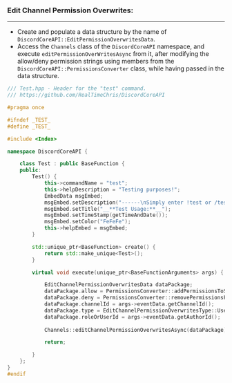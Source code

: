 ### **Edit Channel Permission Overwrites:**
---
- Create and populate a data structure by the name of `DiscordCoreAPI::EditPermissionOverwritesData`.
- Access the `Channels` class of the `DiscordCoreAPI` namespace, and execute `editPermissionOverWritesAsync` from it, after modifying the allow/deny permission strings using members from the `DiscordCoreAPI::PermissionsConverter` class, while having passed in the data structure.
```cpp
/// Test.hpp - Header for the "test" command.
/// https://github.com/RealTimeChris/DiscordCoreAPI

#pragma once

#ifndef _TEST_
#define _TEST_

#include <Index>

namespace DiscordCoreAPI {

	class Test : public BaseFunction {
	public:
		Test() {
			this->commandName = "test";
			this->helpDescription = "Testing purposes!";
			EmbedData msgEmbed;
			msgEmbed.setDescription("------\nSimply enter !test or /test!\n------");
			msgEmbed.setTitle("__**Test Usage:**__");
			msgEmbed.setTimeStamp(getTimeAndDate());
			msgEmbed.setColor("FeFeFe");
			this->helpEmbed = msgEmbed;
		}

		std::unique_ptr<BaseFunction> create() {
			return std::make_unique<Test>();
		}

		virtual void execute(unique_ptr<BaseFunctionArguments> args) {

			EditChannelPermissionOverwritesData dataPackage;
			dataPackage.allow = PermissionsConverter::addPermissionsToString(dataPackage.allow, vector<Permissions>{Permissions::ADD_REACTIONS, Permissions::MANAGE_MESSAGES});
			dataPackage.deny = PermissionsConverter::removePermissionsFromString(dataPackage.deny, vector<Permissions>{Permissions::ATTACH_FILES, Permissions::EMBED_LINKS});
			dataPackage.channelId = args->eventData.getChannelId();
			dataPackage.type = EditChannelPermissionOverwritesType::User;
			dataPackage.roleOrUserId = args->eventData.getAuthorId();
			
			Channels::editChannelPermissionOverwritesAsync(dataPackage).get();

			return;

		}
	};
}
#endif
```
